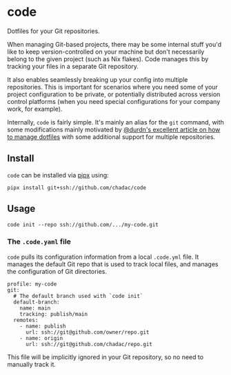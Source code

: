 # code

Dotfiles for your Git repositories.

When managing Git-based projects, there may be some internal stuff
you'd like to keep version-controlled on your machine but don't
necessarily belong to the given project (such as Nix flakes). Code
manages this by tracking your files in a separate Git repository.

It also enables seamlessly breaking up your config into multiple
repositories. This is important for scenarios where you need some of
your project configuration to be private, or potentially distributed
across version control platforms (when you need special configurations
for your company work, for example).

Internally, `code` is fairly simple. It's mainly an alias for the
`git` command, with some modifications mainly motivated by [@durdn's
excellent article on how to manage
dotfiles](https://www.atlassian.com/git/tutorials/dotfiles) with some
additional support for multiple repositories.

## Install

`code` can be installed via [pipx](https://pypa.github.io/pipx/) using:

    pipx install git+ssh://github.com/chadac/code

## Usage



    code init --repo ssh://github.com/.../my-code.git

### The `.code.yaml` file

`code` pulls its configuration information from a local `.code.yml`
file. It manages the default Git repo that is used to track local
files, and manages the configuration of Git directories.

    profile: my-code
    git:
      # The default branch used with `code init`
      default-branch:
        name: main
        tracking: publish/main
      remotes:
        - name: publish
          url: ssh://git@github.com/owner/repo.git
        - name: origin
          url: ssh://git@github.com/chadac/repo.git

This file will be implicitly ignored in your Git repository, so no
need to manually track it.

